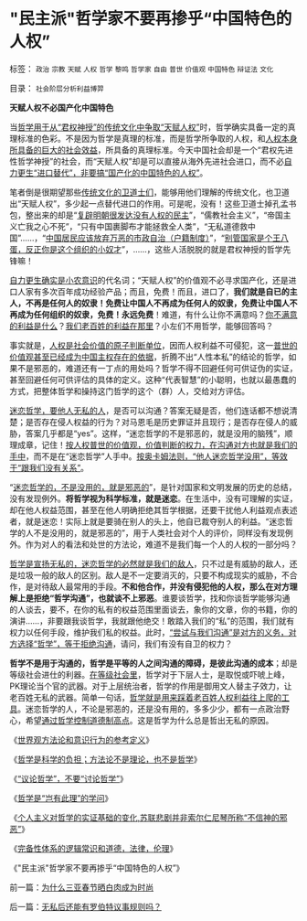 # &quot;民主派&quot;哲学家不要再掺乎“中国特色的人权”

标签： `政治` `宗教` `天赋` `人权` `哲学` `黎鸣` `哲学家` `自由` `普世` `价值观` `中国特色` `辩证法` `文化` 

目录： `社会阶层分析利益博羿`

**天赋人权不必国产化中国特色**

当[哲学用于从“君权神授”的传统文化中争取“天赋人权”](../../../2009/6/22/国学儒教的科学精华在无私的服从美德.md)时，哲学确实具备一定的真理标准的色彩。不是因为哲学是真理的标准，而是哲学所争取的人权，和[人权本身所具备的巨大的社会效益](../../../2009/11/6/每个人勤劳致富的最基本权力，学名人权.md)，所具备的真理标准。今天中国社会却是一个“君权先进性哲学神授”的社会，而“天赋人权”却是可以直接从海外先进社会进口，而不必[自力更生“进口替代”，非要搞“国产化的中国特色的人权”](../../../2009/12/25/自力更生就是闭关锁国和印度.md)。

笔者倒是很期望那些[传统文化的卫道士们](../../../2009/9/28/中国怀旧复古的乌托邦传统文化.md)，能够用他们理解的传统文化，也卫道出“天赋人权”，多少起一点替代进口的作用。可是呢，没有！这些卫道士掉孔孟书包，整出来的却是“[复辟明朝很发达没有人权的民主](../../../2009/9/13/三种利益体的民主设想构成天堂地狱史.md)”，“儒教社会主义”，“帝国主义亡我之心不死”，“只有中国裹脚布才能拯救全人类”，“无私道德救中国”……，“[中国居民应该放弃万恶的市政自治（户籍制度）](../../../2009/3/8/社区自治之户籍制度与民主人权的关系.md)”，“[别管国家是个王八蛋，反正你是这个组织的小奴才](../../../2009/7/28/不要问国家对你做了什么，要问你为国家做了什么.md)”，……，这些人活脱脱的就是君权神授的哲学先锋嘛！

[自力更生确实是小农意识](../../../2009/12/25/自力更生国防建设是小农意识历史经验.md)的代名词；“天赋人权”的价值观不必寻求国产化，还是进口人家有多次百年成功经验产品；而且，免费！而且，进口了，**我们就是自已的主人，不再是任何人的奴隶！免费让中国人不再成为任何人的奴隶，免费让中国人不再成为任何组织的奴隶，免费！永远免费**！难道，有什么让你不满意吗？[你不满意的利益是什么](../../../2009/7/16/自我标榜的最爱国成了左派特权通行证.md)？[我们老百姓的利益在那里](http://blog.sina.com.cn/s/blog_5563a64d0100dfvx.html)？小左们不用哲学，能够回答吗？

事实就是，[人权是社会价值的原子判断单位](../../../2010/1/21/人权是价值判断的原子单位.md)，因而人权利益不可侵犯，这一[普世的价值观甚至已经成为中国主权存在的依据](../../../2009/6/14/认清西方社会所谓的人权价值观的真相.md)，折腾不出“人性本私”的结论的哲学，如果不是邪恶的，难道还有一丁点的用处吗？哲学不得不回避任何可供证伪的实证，甚至回避任何可供评估的具体的定义。这种“代表智慧”的小聪明，也就以最愚蠢的方式，把整体哲学和操持这门哲学的这个（群）人，交给对方评估。

[迷恋哲学，要他人无私的人](../../../2010/2/11/“议论哲学”，不要“讨论哲学”.md)，是否可以沟通？答案无疑是否，他们连话都不想说清楚；是否存在侵人权益的行为？对马恩毛是历史罪证并且现行；是否存在侵人的威胁，答案几乎都是“yes”。这样，“迷恋哲学的不是邪恶的，就是没用的脑残”，顺理成章，记住！[按人权普世的价值观，价值判断的权力，在沟通对方也就是我们的手中](../../../2009/11/27/有侵犯人权的哲学，没有不信“人权”的“信仰”.md)，而不是在“迷恋哲学”人手中。[按奥卡姆法则，“他人迷恋哲学没用”，等效于“跟我们没有关系”](../../../2010/1/5/存实除虚的奥卡姆剃刀法则.md)。

“[迷恋哲学的，不是没用的，就是邪恶的](../../../2010/2/3/迷恋哲学不是邪恶的，就是没用的.md)”，是针对国家和文明发展的历史的总结，没有发现例外。**将哲学视为科学标准，就是迷恋**。在生活中，没有可理解的实证，却在他人权益范围，甚至在他人明确拒绝其哲学根据，还要干扰他人利益观点表述者，就是迷恋！实际上就是要骑在别人的头上，他自已裁夺别人的利益。“迷恋哲学的人不是没用的，就是邪恶的”，用于人类社会对个人的评价，同样没有发现例外。作为对人的看法和处世的方法论，难道不是我们每一个人的人权的一部分吗？

[哲学是宣扬无私的，迷恋哲学的必然就是我们的敌人](../../../2010/1/17/春秋笔法和无私的利益.md)，只不过是有威胁的敌人，还是垃圾一般的敌人的区别。敌人是不一定要消灭的，只要不构成现实的威胁，不合作，是对待敌人最常用的手段。**不和他合作，并没有侵犯他的人权，那么在对方理解上是拒绝“哲学沟通”，也就谈不上邪恶**。谁要谈哲学，找和你谈哲学能够沟通的人谈去，要不，在你的私有的权益范围里面谈去，象你的文章，你的书籍，你的演讲……，非要跟我谈哲学，我就跟他绝交！敢踏入我们的“私”的范围，我们就有权力以任何手段，维护我们私的权益。此时，[“尝试与我们沟通”是对方的义务，对方选择“哲学”，等于拒绝沟通](../../../2010/1/30/普世价值观中邪恶，和邪恶的“极”.md)，请问，我们有没有自卫的权力？

**哲学不是用于沟通的，哲学是平等的人之间沟通的障碍，是彼此沟通的成本**；却是等级社会进仕的利器。[在等级社会里](../../../2009/8/28/贫富差距核心矛盾是特权等级文化.md)，哲学对于下层人士，是取悦或吓唬上峰，PK理论当个官的武器。对于上层统治者，哲学的作用是御用文人替主子效力，让老百姓无私的武器。简单一句话，[哲学就是用来踩着老百姓人权利益往上爬的工具](../../../2009/10/8/奴假虎威的道德制高点.md)。迷恋哲学的人，不论是邪恶的，还是没有用的，多多少少，都有一点政治野心，希望[通过哲学控制道德制高点](../../../2009/6/10/抢夺道德制高点是危险的政治游戏.md)。这是哲学为什么总是哲出无私的原因。



《[世界观方法论和意识行为的参考定义](../../../2010/2/11/世界观方法论和意识行为的参考定义.md)》

《[哲学是科学的负担；方法论不是理论，也不是哲学](../../../2010/2/11/哲学是科学的负担；方法论不是理论，也不是哲学.md)》

《[“议论哲学”，不要“讨论哲学”](../../../2010/2/11/“议论哲学”，不要“讨论哲学”.md)》

《[哲学是“岂有此理”的学问](../../../2010/2/12/哲学是“岂有此理”的学问.md)》

《[个人主义对哲学的实证基础的变化,苏联悲剧并非索尔仁尼琴所称“不信神的邪恶”](../../../2010/2/12/个人主义对哲学的实证基础的变化.md)》

《[完备性体系的逻辑常识和道德，法律，伦理](../../../2010/2/21/完备性体系的逻辑常识和道德，法律，伦理.md)》

《"民主派"哲学家不要再掺乎“中国特色的人权”》



前一篇：[为什么三亚春节晒白肉成为时尚](../../../2010/2/22/为什么三亚春节晒白肉成为时尚.md)

后一篇：[无私后还能有罗伯特议事规则吗？](../../../2010/2/22/无私后还能有罗伯特议事规则吗？.md)